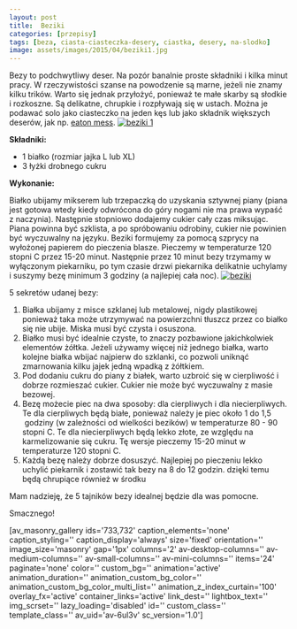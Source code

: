```yaml
---
layout: post
title:  Beziki
categories: [przepisy]
tags: [beza, ciasta-ciasteczka-desery, ciastka, desery, na-slodko]
image: assets/images/2015/04/beziki1.jpg
---
```

Bezy to podchwytliwy deser. Na pozór banalnie proste składniki i kilka minut pracy. W rzeczywistości szanse na powodzenie są marne, jeżeli nie znamy kilku trików. Warto się jednak przyłożyć, ponieważ te małe skarby są słodkie i rozkoszne. Są delikatne, chrupkie i rozpływają się w ustach. Można je podawać solo jako ciasteczko na jeden kęs lub jako składnik większych deserów, jak np. [eaton mess](https://kobietazesmakiem.pl/eaton-mess/).
[![beziki 1](http://kobieta-ze-smakiem.pl/wp-content/uploads/2015/04/beziki-11-225x300.jpg)](http://kobieta-ze-smakiem.pl/wp-content/uploads/2015/04/beziki-11.jpg)



**Składniki:**


* 1 białko (rozmiar jajka L lub XL)
* 3 łyżki drobnego cukru


**Wykonanie:**

Białko ubijamy mikserem lub trzepaczką do uzyskania sztywnej piany (piana jest gotowa wtedy kiedy odwrócona do góry nogami nie ma prawa wypaść z naczynia). Następnie stopniowo dodajemy cukier cały czas miksując. Piana powinna być szklista, a po spróbowaniu odrobiny, cukier nie powinien być wyczuwalny na języku. Beziki formujemy za pomocą szprycy na wyłożonej papierem do pieczenia blasze. Pieczemy w temperaturze 120 stopni C przez 15-20 minut. Następnie przez 10 minut bezy trzymamy w wyłączonym piekarniku, po tym czasie drzwi piekarnika delikatnie uchylamy i suszymy bezę minimum 3 godziny (a najlepiej cała noc).
[![beziki](http://kobieta-ze-smakiem.pl/wp-content/uploads/2015/04/beziki1-300x225.jpg)](http://kobieta-ze-smakiem.pl/wp-content/uploads/2015/04/beziki1.jpg)


5 sekretów udanej bezy:


1. Białka ubijamy z misce szklanej lub metalowej, nigdy plastikowej ponieważ taka może utrzymywać na powierzchni tłuszcz przez co białko się nie ubije. Miska musi być czysta i osuszona.
2. Białko musi być idealnie czyste, to znaczy pozbawione jakichkolwiek elementów żółtka. Jeżeli używamy więcej niż jednego białka, warto kolejne białka wbijać najpierw do szklanki, co pozwoli uniknąć zmarnowania kilku jajek jedną wpadką z żółtkiem.
3. Pod dodaniu cukru do piany z białek, warto uzbroić się w cierpliwość i dobrze rozmieszać cukier. Cukier nie może być wyczuwalny z masie bezowej.
4. Bezę możecie piec na dwa sposoby: dla cierpliwych i dla niecierpliwych. Te dla cierpliwych będą białe, ponieważ należy je piec około 1 do 1,5  godziny (w zależności od wielkości bezików) w temperaturze 80 - 90 stopni C. Te dla niecierpliwych będą lekko złote, ze względu na karmelizowanie się cukru. Tę wersje pieczemy 15-20 minut w temperaturze 120 stopni C.
5. Każdą bezę należy dobrze dosuszyć. Najlepiej po pieczeniu lekko uchylić piekarnik i zostawić tak bezy na 8 do 12 godzin. dzięki temu będą chrupiące również w środku


Mam nadzieję, że 5 tajników bezy idealnej będzie dla was pomocne.

Smacznego!

[av\_masonry\_gallery ids='733,732' caption\_elements='none' caption\_styling='' caption\_display='always' size='fixed' orientation='' image\_size='masonry' gap='1px' columns='2' av-desktop-columns='' av-medium-columns='' av-small-columns='' av-mini-columns='' items='24' paginate='none' color='' custom\_bg='' animation='active' animation\_duration='' animation\_custom\_bg\_color='' animation\_custom\_bg\_color\_multi\_list='' animation\_z\_index\_curtain='100' overlay\_fx='active' container\_links='active' link\_dest='' lightbox\_text='' img\_scrset='' lazy\_loading='disabled' id='' custom\_class='' template\_class='' av\_uid='av-6ul3v' sc\_version='1.0']
    